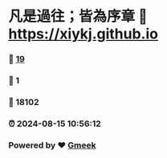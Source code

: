 # 凡是過往；皆為序章 :link: https://xiykj.github.io 
### :page_facing_up: [19](https://xiykj.github.io/tag.html) 
### :speech_balloon: 1 
### :hibiscus: 18102 
### :alarm_clock: 2024-08-15 10:56:12 
### Powered by :heart: [Gmeek](https://github.com/Meekdai/Gmeek)
